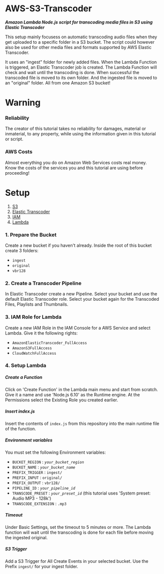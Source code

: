 # AWS-S3-Transcoder
**_Amazon Lambda Node.js script for transcoding media files in S3 using Elastic Transcoder_**

This setup mainly focusess on automatic transcoding audio files when they get uploaded to a specific folder in a S3 bucket. The script could however also be used for other media files and formats supported by AWS Elastic Transcoder.

It uses an "ingest" folder for newly added files. When the Lambda Function is triggered, an Elastic Transcoder job is created. The Lambda Function will check and wait until the transcoding is done. When successful the transcoded file is moved to its own folder. And the ingested file is moved to an "original" folder. All from one Amazon S3 bucket!

# Warning
### Reliability
The creator of this tutorial takes no reliability for damages, material or inmaterial, to any property, while using the information given in this tutorial or script.

### AWS Costs
Almost everything you do on Amazon Web Services costs real money. Know the costs of the services you and this tutorial are using before proceeding!

# Setup
1. [S3](#1-prepare-the-bucket)
2. [Elastic Transcoder](#2-create-a-transcoder-pipeline)
3. [IAM](#3-iam-role-for-lambda)
4. [Lambda](#4-setup-lambda)

### 1. Prepare the Bucket
Create a new bucket if you haven't already. Inside the root of this bucket create 3 folders:
* `ingest`
* `original`
* `vbr128`

### 2. Create a Transcoder Pipeline
In Elastic Transcoder create a new Pipeline. Select your bucket and use the default Elastic Transcoder role. Select your bucket again for the Transcoded Files, Playlists and Thumbnails.

### 3. IAM Role for Lambda
Create a new IAM Role in the IAM Console for a AWS Service and select Lambda. Give it the following rights:
* `AmazonElasticTranscoder_FullAccess`
* `AmazonS3FullAccess`
* `CloudWatchFullAccess`

### 4. Setup Lambda
##### Create a Function
Click on 'Create Function' in the Lambda main menu and start from scratch. Give it a name and use 'Node.js 6.10' as the Runtime engine. At the Permissions select the Existing Role you created earlier.

##### Insert _index.js_
Insert the contents of `index.js` from this repository into the main runtime file of the function.

##### Environment variables
You must set the following Environment variables:
* `BUCKET_REGION` : _`your_bucket_region`_
* `BUCKET_NAME` : _`your_bucket_name`_
* `PREFIX_TRIGGER` : `ingest/`
* `PREFIX_INPUT` : `original/`
* `PREFIX_OUTPUT` : `vbr128/`
* `PIPELINE_ID` : _`your_pipeline_id`_
* `TRANSCODE_PRESET` : _`your_preset_id`_ (this tutorial uses 'System preset: Audio MP3 - 128k')
* `TRANSCODE_EXTENSION` : `.mp3`

##### Timeout
Under Basic Settings, set the timeout to 5 minutes or more. The Lambda function will wait until the transcoding is done for each file before moving the ingested original.

##### S3 Trigger
Add a S3 Trigger for All Create Events in your selected bucket. Use the Prefix `ingest/` for your ingest folder.
